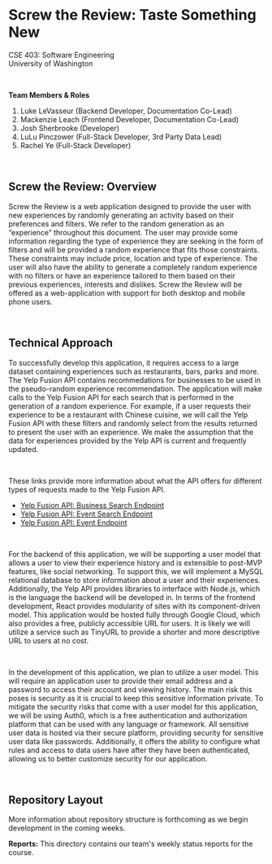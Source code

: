 # Screw the Review: Taste Something New
CSE 403: Software Engineering  
University of Washington  

&nbsp;  

**Team Members & Roles**
1. Luke LeVasseur (Backend Developer, Documentation Co-Lead)
2. Mackenzie Leach (Frontend Developer, Documentation Co-Lead)
3. Josh Sherbrooke (Developer)
4. LuLu Pinczower (Full-Stack Developer, 3rd Party Data Lead)
5. Rachel Ye (Full-Stack Developer) 

&nbsp;  

## Screw the Review: Overview
Screw the Review is a web application designed to provide the user with new experiences by randomly generating an activity based on their preferences and filters. We refer to the random generation as an “experience” throughout this document. The user may provide some information regarding the type of experience they are seeking in the form of filters and will be provided a random experience that fits those constraints. These constraints may include price, location and type of experience. The user will also have the ability to generate a completely random experience with no filters or have an experience tailored to them based on their previous experiences, interests and dislikes. Screw the Review will be offered as a web-application with support for both desktop and mobile phone users.

&nbsp;  

## Technical Approach
To successfully develop this application, it requires access to a large dataset containing experiences such as restaurants, bars, parks and more. The Yelp Fusion API contains recommedations for businesses to be used in the pseudo-random experience recommendation. The application will make calls to the Yelp Fusion API for each search that is performed in the generation of a random experience. For example, if a user requests their experience to be a restaurant with Chinese cuisine, we will call the Yelp Fusion API with these filters and randomly select from the results returned to present the user with an experience. We make the assumption that the data for experiences provided by the Yelp API is current and frequently updated.

&nbsp;  

These links provide more information about what the API offers for different types of requests made to the Yelp Fusion API. 
  * [Yelp Fusion API: Business Search Endpoint](https://www.yelp.com/developers/documentation/v3/business_search)
  * [Yelp Fusion API: Event Search Endpoint](https://www.yelp.com/developers/documentation/v3/event_search)
  * [Yelp Fusion API: Event Endpoint](https://www.yelp.com/developers/documentation/v3/event)

&nbsp;  

For the backend of this application, we will be supporting a user model that allows a user to view their experience history and is extensible to post-MVP features, like social networking. To support this, we will implement a MySQL relational database to store information about a user and their experiences. Additionally, the Yelp API provides libraries to interface with Node.js, which is the language the backend will be developed in. In terms of the frontend development, React provides modularity of sites with its component-driven model. This application would be hosted fully through Google Cloud, which also provides a free, publicly accessible URL for users. It is likely we will utilize a service such as TinyURL to provide a shorter and more descriptive URL to users at no cost. 

&nbsp;  

In the development of this application, we plan to utilize a user model. This will require an application user to provide their email address and a password to access their account and viewing history. The main risk this poses is security as it is crucial to keep this sensitive information private. To mitigate the security risks that come with a user model for this application, we will be using Auth0, which is a free authentication and authorization platform that can be used with any language or framework. All sensitive user data is hosted via their secure platform, providing security for sensitive user data like passwords. Additionally, it offers the ability to configure what rules and access to data users have after they have been authenticated, allowing us to better customize security for our application. 

&nbsp;  

## Repository Layout
More information about repository structure is forthcoming as we begin development in the coming weeks. 

**Reports:** This directory contains our team's weekly status reports for the course. 
